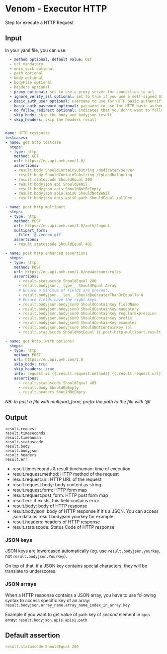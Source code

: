 # Venom - Executor HTTP

Step for execute a HTTP Request

## Input
In your yaml file, you can use:

```yaml
  - method optional, default value: GET
  - url mandatory
  - unix_sock optional
  - path optional
  - body optional
  - bodyFile optional
  - headers optional
  - proxy optional: set to use a proxy server for connection to url
  - ignore_verify_ssl optional: set to true if you use a self-signed SSL on remote for example
  - basic_auth_user optional: username to use for HTTP basic authentification
  - basic_auth_password optional: password to use for HTTP basic authentification
  - no_follow_redirect optional: indicates that you don't want to follow Location if server returns a Redirect (301/302/...)
  - skip_body: skip the body and bodyjson result
  - skip_headers: skip the headers result

```

```yaml

name: HTTP testsuite
testcases:
- name: get http testcase
  steps:
  - type: http
    method: GET
    url: https://eu.api.ovh.com/1.0/
    assertions:
    - result.body ShouldContainSubstring /dedicated/server
    - result.body ShouldContainSubstring /ipLoadbalancing
    - result.statuscode ShouldEqual 200
    - result.bodyjson.api ShouldBeNil
    - result.bodyjson.apis ShouldNotBeEmpty
    - result.bodyjson.apis.apis0 ShouldNotBeNil
    - result.bodyjson.apis.apis0.path ShouldEqual /allDom

- name: post http multipart
  steps:
  - type: http
    method: POST
    url: https://eu.api.ovh.com/1.0/auth/logout
    multipart_form:
      file: '@./venom.gif'
    assertions:
    - result.statuscode ShouldEqual 401

- name: post http enhanced assertions
  steps:
  - type: http
    method: POST
    url: https://eu.api.ovh.com/1.0/newAccount/rules
    assertions:
      - result.statuscode ShouldEqual 200
      - result.bodyjson.__type__ ShouldEqual Array
      # Ensure a minimum of fields are present.
      - result.bodyjson.__len__ ShouldBeGreaterThanOrEqualTo 8
      # Ensure fields have the right keys.
      - result.bodyjson.bodyjson0 ShouldContainKey fieldName
      - result.bodyjson.bodyjson0 ShouldContainKey mandatory
      - result.bodyjson.bodyjson0 ShouldContainKey regularExpression
      - result.bodyjson.bodyjson0 ShouldContainKey prefix
      - result.bodyjson.bodyjson0 ShouldContainKey examples
      - result.bodyjson.bodyjson0 ShouldNotContainKey lol
      - result.statuscode ShouldNotEqual {{.post-http-multipart.result.statuscode}}

- name: get http (with options)
  steps:
  - type: http
    method: POST
    url: https://eu.api.ovh.com/1.0
    skip_body: true
    skip_headers: true
    info: request is {{.result.request.method}} {{.result.request.url}} {{.result.request.body}}
    assertions:
      - result.statuscode ShouldEqual 405
      - result.body ShouldBeEmpty
      - result.headers ShouldBeEmpty


```
*NB: to post a file with multipart_form, prefix the path to the file with '@'*

## Output

```
result.request
result.timeseconds
result.timehuman
result.statuscode
result.body
result.bodyjson
result.headers
result.err
```
- result.timeseconds & result.timehuman: time of execution
- result.request.method: HTTP method of the request
- result.request.url: HTTP URL of the request
- result.request.body: body content as string
- result.request.form: HTTP form map
- result.request.post_form: HTTP post form map
- result.err: if exists, this field contains error
- result.body: body of HTTP response
- result.bodyjson: body of HTTP response if it's a JSON. You can access json data as result.bodyjson.yourkey for example.
- result.headers: headers of HTTP response
- result.statuscode: Status Code of HTTP response

### JSON keys

JSON keys are lowercased automatically (eg. use `result.bodyjson.yourkey`, not
`result.bodyjson.YourKey`).

On top of that, if a JSON key contains special characters, they will be translate to underscores.

### JSON arrays

When a HTTP response contains a JSON array, you have to use following syntax
to access specific key of an array: `result.bodyjson.array_name.array_name_index_in_array.key`

Example if you want to get value of `path` key of *second* element in `apis` array: `result.bodyjson.apis.apis1.path`


## Default assertion

```yaml
result.statuscode ShouldEqual 200
```
